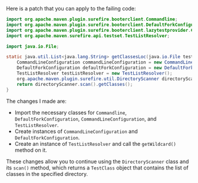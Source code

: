 Here is a patch that you can apply to the failing code:
```java
import org.apache.maven.plugin.surefire.booterclient.Commandline;
import org.apache.maven.plugin.surefire.booterclient.DefaultForkConfiguration;
import org.apache.maven.plugin.surefire.booterclient.lazytestprovider.CommandLineConfiguration;
import org.apache.maven.surefire.api.testset.TestListResolver;

import java.io.File;

static java.util.List<java.lang.String> getClassesLoc(java.io.File testSrcFolder) {
    CommandLineConfiguration commandLineConfiguration = new CommandLineConfiguration();
    DefaultForkConfiguration defaultForkConfiguration = new DefaultForkConfiguration(commandLineConfiguration);
    TestListResolver testListResolver = new TestListResolver();
    org.apache.maven.plugin.surefire.util.DirectoryScanner directoryScanner = new org.apache.maven.plugin.surefire.util.DirectoryScanner(testSrcFolder, testListResolver.getWildcard());
    return directoryScanner.scan().getClasses();
}
```
The changes I made are:

* Import the necessary classes for `Commandline`, `DefaultForkConfiguration`, `CommandLineConfiguration`, and `TestListResolver`.
* Create instances of `CommandLineConfiguration` and `DefaultForkConfiguration`.
* Create an instance of `TestListResolver` and call the `getWildcard()` method on it.

These changes allow you to continue using the `DirectoryScanner` class and its `scan()` method, which returns a `TestClass` object that contains the list of classes in the specified directory.